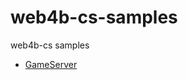 # web4b-cs-samples
web4b-cs samples

* [GameServer](https://github.com/bryllite/web4b-cs-samples/blob/master/Bryllite.App.Sample.TcpGameServer/README.md)

